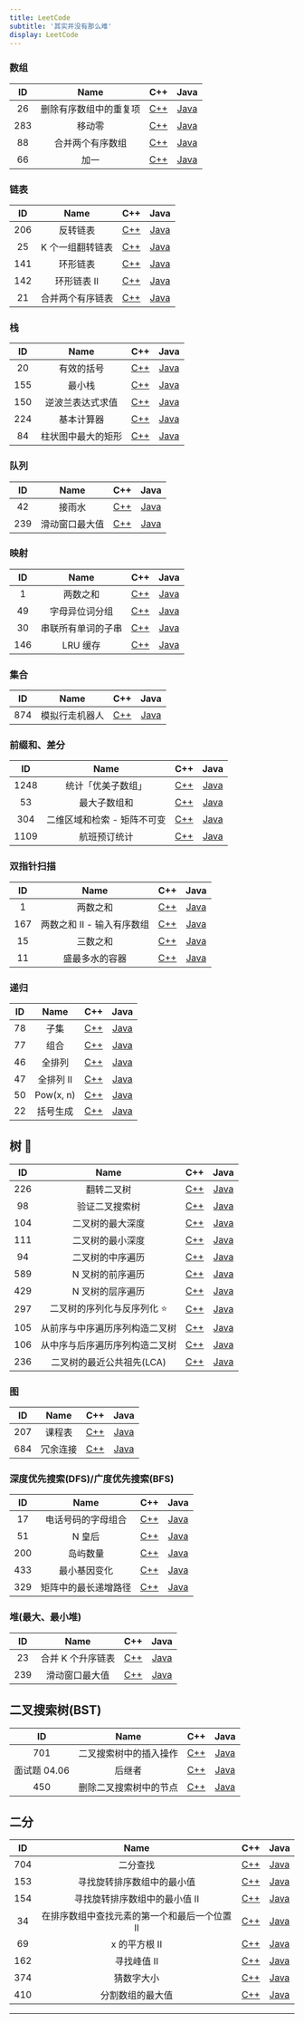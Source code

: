 ```yaml
---
title: LeetCode
subtitle: '其实并没有那么难'
display: LeetCode
---
```


<ClientOnly>
  <Plum/>
</ClientOnly>

### 数组

| ID  |          Name          |                                   C++                                    |                                         Java                                         |
| :-: | :--------------------: | :----------------------------------------------------------------------: | :----------------------------------------------------------------------------------: |
| 26  | 删除有序数组中的重复项 | [C++](https://github.com/ZhengKe996/LeetCode/tree/main/C++/26/main.cpp)  | [Java](https://github.com/ZhengKe996/LeetCode/tree/main/Java/src/L26/Solution.java)  |
| 283 |         移动零         | [C++](https://github.com/ZhengKe996/LeetCode/tree/main/C++/283/main.cpp) | [Java](https://github.com/ZhengKe996/LeetCode/tree/main/Java/src/L283/Solution.java) |
| 88  |    合并两个有序数组    | [C++](https://github.com/ZhengKe996/LeetCode/tree/main/C++/88/main.cpp)  | [Java](https://github.com/ZhengKe996/LeetCode/tree/main/Java/src/L88/Solution.java)  |
| 66  |          加一          | [C++](https://github.com/ZhengKe996/LeetCode/tree/main/C++/66/main.cpp)  | [Java](https://github.com/ZhengKe996/LeetCode/tree/main/Java/src/L66/Solution.java)  |

### 链表

| ID  |       Name       |                                   C++                                    |                                         Java                                         |
| :-: | :--------------: | :----------------------------------------------------------------------: | :----------------------------------------------------------------------------------: |
| 206 |     反转链表     | [C++](https://github.com/ZhengKe996/LeetCode/tree/main/C++/206/main.cpp) | [Java](https://github.com/ZhengKe996/LeetCode/tree/main/Java/src/L206/Solution.java) |
| 25  | K 个一组翻转链表 | [C++](https://github.com/ZhengKe996/LeetCode/tree/main/C++/25/main.cpp)  | [Java](https://github.com/ZhengKe996/LeetCode/tree/main/Java/src/L25/Solution.java)  |
| 141 |     环形链表     | [C++](https://github.com/ZhengKe996/LeetCode/tree/main/C++/141/main.cpp) | [Java](https://github.com/ZhengKe996/LeetCode/tree/main/Java/src/L141/Solution.java) |
| 142 |   环形链表 II    | [C++](https://github.com/ZhengKe996/LeetCode/tree/main/C++/142/main.cpp) | [Java](https://github.com/ZhengKe996/LeetCode/tree/main/Java/src/L142/Solution.java) |
| 21  | 合并两个有序链表 | [C++](https://github.com/ZhengKe996/LeetCode/tree/main/C++/21/main.cpp)  | [Java](https://github.com/ZhengKe996/LeetCode/tree/main/Java/src/L21/Solution.java)  |

### 栈

| ID  |        Name        |                                   C++                                    |                                         Java                                         |
| :-: | :----------------: | :----------------------------------------------------------------------: | :----------------------------------------------------------------------------------: |
| 20  |     有效的括号     | [C++](https://github.com/ZhengKe996/LeetCode/tree/main/C++/20/main.cpp)  | [Java](https://github.com/ZhengKe996/LeetCode/tree/main/Java/src/L20/Solution.java)  |
| 155 |       最小栈       | [C++](https://github.com/ZhengKe996/LeetCode/tree/main/C++/155/main.cpp) | [Java](https://github.com/ZhengKe996/LeetCode/tree/main/Java/src/L155/Solution.java) |
| 150 |  逆波兰表达式求值  | [C++](https://github.com/ZhengKe996/LeetCode/tree/main/C++/150/main.cpp) | [Java](https://github.com/ZhengKe996/LeetCode/tree/main/Java/src/L150/Solution.java) |
| 224 |     基本计算器     | [C++](https://github.com/ZhengKe996/LeetCode/tree/main/C++/224/main.cpp) | [Java](https://github.com/ZhengKe996/LeetCode/tree/main/Java/src/L224/Solution.java) |
| 84  | 柱状图中最大的矩形 | [C++](https://github.com/ZhengKe996/LeetCode/tree/main/C++/84/main.cpp)  | [Java](https://github.com/ZhengKe996/LeetCode/tree/main/Java/src/L84/Solution.java)  |

### 队列

| ID  |      Name      |                                   C++                                    |                                         Java                                         |
| :-: | :------------: | :----------------------------------------------------------------------: | :----------------------------------------------------------------------------------: |
| 42  |     接雨水     | [C++](https://github.com/ZhengKe996/LeetCode/tree/main/C++/42/main.cpp)  | [Java](https://github.com/ZhengKe996/LeetCode/tree/main/Java/src/L42/Solution.java)  |
| 239 | 滑动窗口最大值 | [C++](https://github.com/ZhengKe996/LeetCode/tree/main/C++/239/main.cpp) | [Java](https://github.com/ZhengKe996/LeetCode/tree/main/Java/src/L239/Solution.java) |

### 映射

| ID  |        Name        |                                   C++                                    |                                         Java                                         |
| :-: | :----------------: | :----------------------------------------------------------------------: | :----------------------------------------------------------------------------------: |
|  1  |      两数之和      |  [C++](https://github.com/ZhengKe996/LeetCode/tree/main/C++/1/main.cpp)  |  [Java](https://github.com/ZhengKe996/LeetCode/tree/main/Java/src/L1/Solution.java)  |
| 49  |   字母异位词分组   | [C++](https://github.com/ZhengKe996/LeetCode/tree/main/C++/49/main.cpp)  | [Java](https://github.com/ZhengKe996/LeetCode/tree/main/Java/src/L49/Solution.java)  |
| 30  | 串联所有单词的子串 | [C++](https://github.com/ZhengKe996/LeetCode/tree/main/C++/30/main.cpp)  | [Java](https://github.com/ZhengKe996/LeetCode/tree/main/Java/src/L30/Solution.java)  |
| 146 |      LRU 缓存      | [C++](https://github.com/ZhengKe996/LeetCode/tree/main/C++/146/main.cpp) | [Java](https://github.com/ZhengKe996/LeetCode/tree/main/Java/src/L146/LRUCache.java) |

### 集合

| ID  |      Name      |                                   C++                                    |                                         Java                                         |
| :-: | :------------: | :----------------------------------------------------------------------: | :----------------------------------------------------------------------------------: |
| 874 | 模拟行走机器人 | [C++](https://github.com/ZhengKe996/LeetCode/tree/main/C++/874/main.cpp) | [Java](https://github.com/ZhengKe996/LeetCode/tree/main/Java/src/L874/Solution.java) |

### 前缀和、差分

|  ID  |            Name             |                                    C++                                    |                                          Java                                          |
| :--: | :-------------------------: | :-----------------------------------------------------------------------: | :------------------------------------------------------------------------------------: |
| 1248 |     统计「优美子数组」      | [C++](https://github.com/ZhengKe996/LeetCode/tree/main/C++/1248/main.cpp) | [Java](https://github.com/ZhengKe996/LeetCode/tree/main/Java/src/L1248/Solution.java)  |
|  53  |        最大子数组和         |  [C++](https://github.com/ZhengKe996/LeetCode/tree/main/C++/53/main.cpp)  |  [Java](https://github.com/ZhengKe996/LeetCode/tree/main/Java/src/L53/Solution.java)   |
| 304  | 二维区域和检索 - 矩阵不可变 | [C++](https://github.com/ZhengKe996/LeetCode/tree/main/C++/304/main.cpp)  | [Java](https://github.com/ZhengKe996/LeetCode/tree/main/Java/src/L304/NumMatrix.java)  |
| 1109 |        航班预订统计         | [C++](https://github.com/ZhengKe996/LeetCode/tree/main/C++/1109/main.cpp) | [Java](https://github.com/ZhengKe996/LeetCode/tree/main/Java/src/L1109/NumMatrix.java) |

### 双指针扫描

| ID  |            Name            |                                   C++                                    |                                         Java                                         |
| :-: | :------------------------: | :----------------------------------------------------------------------: | :----------------------------------------------------------------------------------: |
|  1  |          两数之和          |  [C++](https://github.com/ZhengKe996/LeetCode/tree/main/C++/1/main.cpp)  |  [Java](https://github.com/ZhengKe996/LeetCode/tree/main/Java/src/L1/Solution.java)  |
| 167 | 两数之和 II - 输入有序数组 | [C++](https://github.com/ZhengKe996/LeetCode/tree/main/C++/167/main.cpp) | [Java](https://github.com/ZhengKe996/LeetCode/tree/main/Java/src/L167/Solution.java) |
| 15  |          三数之和          | [C++](https://github.com/ZhengKe996/LeetCode/tree/main/C++/15/main.cpp)  | [Java](https://github.com/ZhengKe996/LeetCode/tree/main/Java/src/L15/Solution.java)  |
| 11  |       盛最多水的容器       | [C++](https://github.com/ZhengKe996/LeetCode/tree/main/C++/11/main.cpp)  | [Java](https://github.com/ZhengKe996/LeetCode/tree/main/Java/src/L11/Solution.java)  |

### 递归

| ID  |   Name    |                                   C++                                   |                                        Java                                         |
| :-: | :-------: | :---------------------------------------------------------------------: | :---------------------------------------------------------------------------------: |
| 78  |   子集    | [C++](https://github.com/ZhengKe996/LeetCode/tree/main/C++/78/main.cpp) | [Java](https://github.com/ZhengKe996/LeetCode/tree/main/Java/src/L78/Solution.java) |
| 77  |   组合    | [C++](https://github.com/ZhengKe996/LeetCode/tree/main/C++/77/main.cpp) | [Java](https://github.com/ZhengKe996/LeetCode/tree/main/Java/src/L77/Solution.java) |
| 46  |  全排列   | [C++](https://github.com/ZhengKe996/LeetCode/tree/main/C++/46/main.cpp) | [Java](https://github.com/ZhengKe996/LeetCode/tree/main/Java/src/L46/Solution.java) |
| 47  | 全排列 II | [C++](https://github.com/ZhengKe996/LeetCode/tree/main/C++/47/main.cpp) | [Java](https://github.com/ZhengKe996/LeetCode/tree/main/Java/src/L47/Solution.java) |
| 50  | Pow(x, n) | [C++](https://github.com/ZhengKe996/LeetCode/tree/main/C++/50/main.cpp) | [Java](https://github.com/ZhengKe996/LeetCode/tree/main/Java/src/L50/Solution.java) |
| 22  | 括号生成  | [C++](https://github.com/ZhengKe996/LeetCode/tree/main/C++/22/main.cpp) | [Java](https://github.com/ZhengKe996/LeetCode/tree/main/Java/src/L22/Solution.java) |

## 树 🌲

| ID  |              Name              |                                   C++                                    |                                         Java                                         |
| :-: | :----------------------------: | :----------------------------------------------------------------------: | :----------------------------------------------------------------------------------: |
| 226 |           翻转二叉树           | [C++](https://github.com/ZhengKe996/LeetCode/tree/main/C++/226/main.cpp) | [Java](https://github.com/ZhengKe996/LeetCode/tree/main/Java/src/L226/Solution.java) |
| 98  |         验证二叉搜索树         | [C++](https://github.com/ZhengKe996/LeetCode/tree/main/C++/98/main.cpp)  | [Java](https://github.com/ZhengKe996/LeetCode/tree/main/Java/src/L98/Solution.java)  |
| 104 |        二叉树的最大深度        | [C++](https://github.com/ZhengKe996/LeetCode/tree/main/C++/104/main.cpp) | [Java](https://github.com/ZhengKe996/LeetCode/tree/main/Java/src/L104/Solution.java) |
| 111 |        二叉树的最小深度        | [C++](https://github.com/ZhengKe996/LeetCode/tree/main/C++/111/main.cpp) | [Java](https://github.com/ZhengKe996/LeetCode/tree/main/Java/src/L111/Solution.java) |
| 94  |        二叉树的中序遍历        | [C++](https://github.com/ZhengKe996/LeetCode/tree/main/C++/94/main.cpp)  | [Java](https://github.com/ZhengKe996/LeetCode/tree/main/Java/src/L94/Solution.java)  |
| 589 |        N 叉树的前序遍历        | [C++](https://github.com/ZhengKe996/LeetCode/tree/main/C++/589/main.cpp) | [Java](https://github.com/ZhengKe996/LeetCode/tree/main/Java/src/L589/Solution.java) |
| 429 |        N 叉树的层序遍历        | [C++](https://github.com/ZhengKe996/LeetCode/tree/main/C++/429/main.cpp) | [Java](https://github.com/ZhengKe996/LeetCode/tree/main/Java/src/L429/Solution.java) |
| 297 |  二叉树的序列化与反序列化 ⭐️  | [C++](https://github.com/ZhengKe996/LeetCode/tree/main/C++/297/main.cpp) | [Java](https://github.com/ZhengKe996/LeetCode/tree/main/Java/src/L297/Solution.java) |
| 105 | 从前序与中序遍历序列构造二叉树 | [C++](https://github.com/ZhengKe996/LeetCode/tree/main/C++/105/main.cpp) | [Java](https://github.com/ZhengKe996/LeetCode/tree/main/Java/src/L105/Solution.java) |
| 106 | 从中序与后序遍历序列构造二叉树 | [C++](https://github.com/ZhengKe996/LeetCode/tree/main/C++/106/main.cpp) | [Java](https://github.com/ZhengKe996/LeetCode/tree/main/Java/src/L106/Solution.java) |
| 236 |   二叉树的最近公共祖先(LCA)    | [C++](https://github.com/ZhengKe996/LeetCode/tree/main/C++/236/main.cpp) | [Java](https://github.com/ZhengKe996/LeetCode/tree/main/Java/src/L236/Solution.java) |

### 图

| ID  |   Name   |                                   C++                                    |                                         Java                                         |
| :-: | :------: | :----------------------------------------------------------------------: | :----------------------------------------------------------------------------------: |
| 207 |  课程表  | [C++](https://github.com/ZhengKe996/LeetCode/tree/main/C++/207/main.cpp) | [Java](https://github.com/ZhengKe996/LeetCode/tree/main/Java/src/L207/Solution.java) |
| 684 | 冗余连接 | [C++](https://github.com/ZhengKe996/LeetCode/tree/main/C++/684/main.cpp) | [Java](https://github.com/ZhengKe996/LeetCode/tree/main/Java/src/L684/Solution.java) |

### 深度优先搜索(DFS)/广度优先搜索(BFS)

| ID  |         Name         |                                   C++                                    |                                         Java                                         |
| :-: | :------------------: | :----------------------------------------------------------------------: | :----------------------------------------------------------------------------------: |
| 17  |  电话号码的字母组合  | [C++](https://github.com/ZhengKe996/LeetCode/tree/main/C++/17/main.cpp)  | [Java](https://github.com/ZhengKe996/LeetCode/tree/main/Java/src/L17/Solution.java)  |
| 51  |        N 皇后        | [C++](https://github.com/ZhengKe996/LeetCode/tree/main/C++/51/main.cpp)  | [Java](https://github.com/ZhengKe996/LeetCode/tree/main/Java/src/L51/Solution.java)  |
| 200 |       岛屿数量       | [C++](https://github.com/ZhengKe996/LeetCode/tree/main/C++/200/main.cpp) | [Java](https://github.com/ZhengKe996/LeetCode/tree/main/Java/src/L200/Solution.java) |
| 433 |     最小基因变化     | [C++](https://github.com/ZhengKe996/LeetCode/tree/main/C++/433/main.cpp) | [Java](https://github.com/ZhengKe996/LeetCode/tree/main/Java/src/L433/Solution.java) |
| 329 | 矩阵中的最长递增路径 | [C++](https://github.com/ZhengKe996/LeetCode/tree/main/C++/329/main.cpp) | [Java](https://github.com/ZhengKe996/LeetCode/tree/main/Java/src/L329/Solution.java) |

### 堆(最大、最小堆)

| ID  |       Name        |                                   C++                                    |                                         Java                                         |
| :-: | :---------------: | :----------------------------------------------------------------------: | :----------------------------------------------------------------------------------: |
| 23  | 合并 K 个升序链表 | [C++](https://github.com/ZhengKe996/LeetCode/tree/main/C++/23/main.cpp)  | [Java](https://github.com/ZhengKe996/LeetCode/tree/main/Java/src/L23/Solution.java)  |
| 239 |  滑动窗口最大值   | [C++](https://github.com/ZhengKe996/LeetCode/tree/main/C++/239/main.cpp) | [Java](https://github.com/ZhengKe996/LeetCode/tree/main/Java/src/L239/Solution.java) |

## 二叉搜索树(BST)

|      ID      |          Name          |                                     C++                                      |                                          Java                                           |
| :----------: | :--------------------: | :--------------------------------------------------------------------------: | :-------------------------------------------------------------------------------------: |
|     701      | 二叉搜索树中的插入操作 |   [C++](https://github.com/ZhengKe996/LeetCode/tree/main/C++/701/main.cpp)   |  [Java](https://github.com/ZhengKe996/LeetCode/tree/main/Java/src/L701/Solution.java)   |
| 面试题 04.06 |         后继者         | [C++](https://github.com/ZhengKe996/LeetCode/tree/main/C++/LMS0406/main.cpp) | [Java](https://github.com/ZhengKe996/LeetCode/tree/main/Java/src/LMS0406/Solution.java) |
|     450      | 删除二叉搜索树中的节点 |   [C++](https://github.com/ZhengKe996/LeetCode/tree/main/C++/450/main.cpp)   |  [Java](https://github.com/ZhengKe996/LeetCode/tree/main/Java/src/L450/Solution.java)   |

## 二分

| ID  |                     Name                      |                                   C++                                    |                                         Java                                         |
| :-: | :-------------------------------------------: | :----------------------------------------------------------------------: | :----------------------------------------------------------------------------------: |
| 704 |                   二分查找                    | [C++](https://github.com/ZhengKe996/LeetCode/tree/main/C++/704/main.cpp) | [Java](https://github.com/ZhengKe996/LeetCode/tree/main/Java/src/L704/Solution.java) |
| 153 |          寻找旋转排序数组中的最小值           | [C++](https://github.com/ZhengKe996/LeetCode/tree/main/C++/153/main.cpp) | [Java](https://github.com/ZhengKe996/LeetCode/tree/main/Java/src/L153/Solution.java) |
| 154 |         寻找旋转排序数组中的最小值 II         | [C++](https://github.com/ZhengKe996/LeetCode/tree/main/C++/154/main.cpp) | [Java](https://github.com/ZhengKe996/LeetCode/tree/main/Java/src/L154/Solution.java) |
| 34  | 在排序数组中查找元素的第一个和最后一个位置 II | [C++](https://github.com/ZhengKe996/LeetCode/tree/main/C++/34/main.cpp)  | [Java](https://github.com/ZhengKe996/LeetCode/tree/main/Java/src/L34/Solution.java)  |
| 69  |                 x 的平方根 II                 | [C++](https://github.com/ZhengKe996/LeetCode/tree/main/C++/69/main.cpp)  | [Java](https://github.com/ZhengKe996/LeetCode/tree/main/Java/src/L69/Solution.java)  |
| 162 |                  寻找峰值 II                  | [C++](https://github.com/ZhengKe996/LeetCode/tree/main/C++/162/main.cpp) | [Java](https://github.com/ZhengKe996/LeetCode/tree/main/Java/src/L162/Solution.java) |
| 374 |                  猜数字大小                   | [C++](https://github.com/ZhengKe996/LeetCode/tree/main/C++/374/main.cpp) | [Java](https://github.com/ZhengKe996/LeetCode/tree/main/Java/src/L374/Solution.java) |
| 410 |               分割数组的最大值                | [C++](https://github.com/ZhengKe996/LeetCode/tree/main/C++/410/main.cpp) | [Java](https://github.com/ZhengKe996/LeetCode/tree/main/Java/src/L410/Solution.java) |

<hr/>
<ListPosts type="DS"/>
